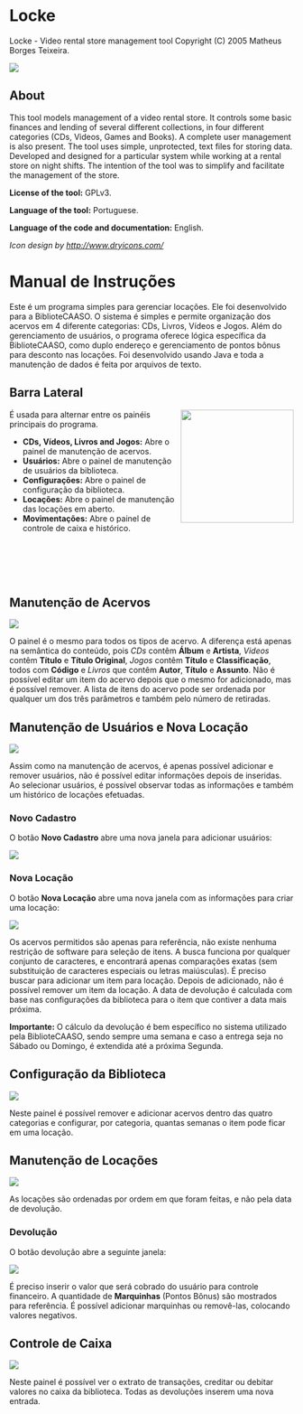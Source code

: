 # Locke

Locke - Video rental store management tool
Copyright (C) 2005 Matheus Borges Teixeira.

<img src="https://raw.githubusercontent.com/matheuscodes/locke/master/resources/logo-carregando.png" />

## About

This tool models management of a video rental store. It controls some basic finances and lending of several different collections, in four different categories (CDs, Videos, Games and Books). A complete user management is also present. The tool uses simple, unprotected, text files for storing data. Developed and designed for a particular system while working at a rental store on night shifts. The intention of the tool was to simplify and facilitate the management of the store.

**License of the tool:** GPLv3.

**Language of the tool:** Portuguese.

**Language of the code and documentation:** English.

_Icon design by http://www.dryicons.com/_

# Manual de Instruções
Este é um programa simples para gerenciar locações.
Ele foi desenvolvido para a BiblioteCAASO.
O sistema é simples e permite organização dos acervos em 4 diferente categorias: CDs, Livros, Vídeos e Jogos.
Além do gerenciamento de usuários, o programa oferece lógica específica da BiblioteCAASO, como duplo endereço e gerenciamento de pontos bônus para desconto nas locações. Foi desenvolvido usando Java e toda a manutenção de dados é feita por arquivos de texto.

## Barra Lateral
<img src="https://raw.githubusercontent.com/matheuscodes/locke/master/resources/manual/1.png" width="200px" align="right" />

É usada para alternar entre os painéis principais do programa.

- **CDs, Vídeos, Livros and Jogos:** Abre o painel de manutenção de acervos.
- **Usuários:** Abre o painel de manutenção de usuários da biblioteca.
- **Configurações:** Abre o painel de configuração da biblioteca.
- **Locações:** Abre o painel de manutenção das locações em aberto.
- **Movimentações:** Abre o painel de controle de caixa e histórico.

<br/>
<br/>
<br/>
<br/>

## Manutenção de Acervos

<img src="https://raw.githubusercontent.com/matheuscodes/locke/master/resources/manual/2.png" />

O painel é o mesmo para todos os tipos de acervo. A diferença está apenas na semântica do conteúdo, pois _CDs_ contêm **Álbum** e **Artista**, _Videos_ contêm **Título** e **Título Original**, _Jogos_ contêm **Título** e **Classificação**, todos com **Código** e _Livros_ que contêm **Autor**, **Título** e **Assunto**. Não é possível editar um item do acervo depois que o mesmo for adicionado, mas é possível remover. A lista de itens do acervo pode ser ordenada por qualquer um dos três parâmetros e também pelo número de retiradas.

## Manutenção de Usuários e Nova Locação

<img src="https://raw.githubusercontent.com/matheuscodes/locke/master/resources/manual/3.png" />

Assim como na manutenção de acervos, é apenas possível adicionar e remover usuários, não é possível editar informações depois de inseridas. Ao selecionar usuários, é possível observar todas as informações e também um histórico de locações efetuadas.

### Novo Cadastro

O botão **Novo Cadastro** abre uma nova janela para adicionar usuários:

<img src="https://raw.githubusercontent.com/matheuscodes/locke/master/resources/manual/4.png" />

### Nova Locação

O botão **Nova Locação** abre uma nova janela com as informações para criar uma locação:<br/>

<img src="https://raw.githubusercontent.com/matheuscodes/locke/master/resources/manual/5.png" />

Os acervos permitidos são apenas para referência, não existe nenhuma restrição de software para seleção de itens. A busca funciona por qualquer conjunto de caracteres, e encontrará apenas comparações exatas (sem substituição de caracteres especiais ou letras maiúsculas). É preciso buscar para adicionar um item para locação. Depois de adicionado, não é possível remover um item da locação. A data de devolução é calculada com base nas configurações da biblioteca para o item que contiver a data mais próxima. 

**Importante:** O cálculo da devolução é bem específico no sistema utilizado pela BiblioteCAASO, sendo sempre uma semana e caso a entrega seja no Sábado ou Domingo, é extendida até a próxima Segunda.

## Configuração da Biblioteca

<img src="https://raw.githubusercontent.com/matheuscodes/locke/master/resources/manual/6.png" />

Neste painel é possível remover e adicionar acervos dentro das quatro categorias e configurar, por categoria, quantas semanas o item pode ficar em uma locação.

## Manutenção de Locações

<img src="https://raw.githubusercontent.com/matheuscodes/locke/master/resources/manual/7.png" />

As locações são ordenadas por ordem em que foram feitas, e não pela data de devolução.

### Devolução

O botão devolução abre a seguinte janela:<br/>

<img src="https://raw.githubusercontent.com/matheuscodes/locke/master/resources/manual/8.png" />

É preciso inserir o valor que será cobrado do usuário para controle financeiro. A quantidade de **Marquinhas** (Pontos Bônus) são mostrados para referência. É possível adicionar marquinhas ou removê-las, colocando valores negativos.

## Controle de Caixa

<img src="https://raw.githubusercontent.com/matheuscodes/locke/master/resources/manual/9.png" />

Neste painel é possível ver o extrato de transações, creditar ou debitar valores no caixa da biblioteca. Todas as devoluções inserem uma nova entrada.
